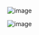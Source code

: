 ![image](https://github.com/user-attachments/assets/39ee7eae-24f6-4899-9faf-f4670201c65f)

![image](https://github.com/user-attachments/assets/a61906d9-075b-411a-b37c-722d95358839)
